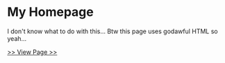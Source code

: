 # My Homepage

I don't know what to do with this...
Btw this page uses godawful HTML so yeah...

[>> View Page >>](http://www.iamthe2ndhuman.github.io)
